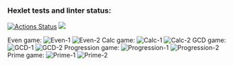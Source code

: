 ### Hexlet tests and linter status:
[![Actions Status](https://github.com/corrente7/java-project-61/workflows/hexlet-check/badge.svg)](https://github.com/corrente7/java-project-61/actions)
<a href="https://codeclimate.com/github/corrente7/java-project-61/maintainability"><img src="https://api.codeclimate.com/v1/badges/e1da819caf3bc3251ae0/maintainability" /></a>

Even game:
![Even-1](https://user-images.githubusercontent.com/68503914/232455126-b55641d5-8c18-438c-b1a4-11d89ee3d2c5.png)
![Even-2](https://user-images.githubusercontent.com/68503914/232455129-92f42c36-8c51-4014-bcd5-6deb4ebfb59e.png)
Calc game:
![Calc-1](https://user-images.githubusercontent.com/68503914/232455265-d9244d9f-32a9-4da0-b6a0-09309cc85fcf.png)
![Calc-2](https://user-images.githubusercontent.com/68503914/232455268-83a164e9-a79e-4ffe-8c37-f7f210507b58.png)
GCD game:
![GCD-1](https://user-images.githubusercontent.com/68503914/232455370-f32accc1-5b56-43c5-9d02-3a93b4a3f9bb.png)
![GCD-2](https://user-images.githubusercontent.com/68503914/232455375-25bf1d51-f3a9-4e76-8044-d32ad0cfa1be.png)
Progression game:
![Progression-1](https://user-images.githubusercontent.com/68503914/232455509-bef0c275-21af-4851-8df2-07f19da6e280.png)
![Progression-2](https://user-images.githubusercontent.com/68503914/232455512-00b84f7e-0da6-4a56-9436-a16acb160fac.png)
Prime game:
![Prime-1](https://user-images.githubusercontent.com/68503914/232455593-d1bd4ded-a613-4ae3-ac94-4a4e2cfeaad0.png)
![Prime-2](https://user-images.githubusercontent.com/68503914/232455596-b92f4f36-4ff7-4ced-841c-ceeb1c6c34ff.png)
